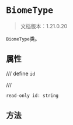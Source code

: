 # `BiomeType`

> 文档版本：1.21.0.20

`BiomeType`类。

## 属性

/// define
`id`


///

```js
read-only id: string
```


## 方法
